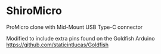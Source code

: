 # ShiroMicro
ProMicro clone with Mid-Mount USB Type-C connector

Modified to include extra pins found on the Goldfish Arduino
https://github.com/staticintlucas/Goldfish
